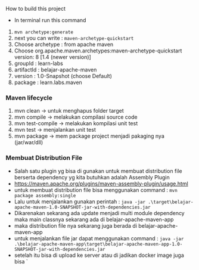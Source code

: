 How to build this project

* In terminal run this command
  <br>
1. `mvn archetype:generate`
2. next you can write : `maven-archetype-quickstart`
3. Choose archetype : from apache maven
4. Choose org.apache.maven.archetypes:maven-archetype-quickstart version: 8 [1.4 (newer version)]
5. groupId : learn-labs
6. artifactId : belajar-apache-maven
7. version : 1.0-Snapshot (choose Default)
8. package : learn.labs.maven


### Maven lifecycle
1. mvn clean -> untuk menghapus folder target
2. mvn compile -> melakukan compilasi source code
3. mvn test-compile -> melakukan kompilasi unit test
4. mvn test -> menjalankan unit test
5. mvn package -> mem package project menjadi pakaging nya (jar/war/dll)


### Membuat Distribution File
* Salah satu plugin yg bisa di gunakan untuk membuat distribution file berserta dependency yg kita butuhkan adalah Assembly Plugin
* https://maven.apache.org/plugins/maven-assembly-plugin/usage.html
* untuk membuat distribution file bisa menggunakan command : `mvn package assembly:single`
* Lalu untuk menjalankan gunakan perintah : `java -jar .\target\belajar-apache-maven-1.0-SNAPSHOT-jar-with-dependencies.jar`
* Dikarenakan sekarang ada update menjadi multi module dependency maka main classnya sekarang ada di belajar-apache-maven-app
* maka distribution file nya sekarang juga berada di belajar-apache-maven-app
* untuk menjalankan file jar dapat menggunakan command : `java -jar .\belajar-apache-maven-app\target\belajar-apache-maven-app-1.0-SNAPSHOT-jar-with-dependencies.jar`
* setelah itu bisa di upload ke server atau di jadikan docker image juga bisa
  `

